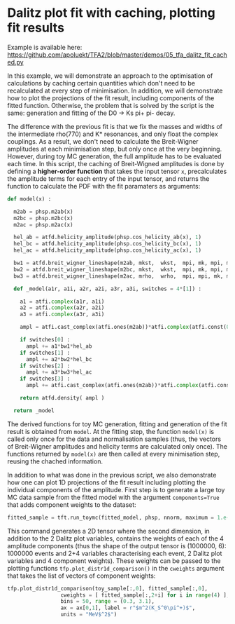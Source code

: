 # Dalitz plot fit with caching, plotting fit results

Example is available here: https://github.com/apoluekt/TFA2/blob/master/demos/05_tfa_dalitz_fit_cached.py

In this example, we will demonstrate an approach to the optimisation of calculations by caching certain quantities which don't need to be recalculated at every step of minimisation. In addition, we will demonstrate how to plot the projections of the fit result, including components of the fitted function. Otherwise, the problem that is solved by the script is the same: generation and fitting of the D0 -> Ks pi+ pi- decay. 

The difference with the previous fit is that we fix the masses and widths of the intermediate rho(770) and K* resonances, and only float the complex couplings. As a result, we don't need to calculate the Breit-Wigner amplitudes at each minimisation step, but only once at the very beginning. However, during toy MC generation, the full amplitude has to be evaluated each time. In this script, the caching of Breit-Wigned amplitudes is done by defining a __higher-order function__ that takes the input tensor `x`, precalculates the amplitude terms for each entry of the input tensor, and returns the function to calculate the PDF with the fit paramaters as arguments: 

```python
def model(x) : 

  m2ab = phsp.m2ab(x)
  m2bc = phsp.m2bc(x)
  m2ac = phsp.m2ac(x)

  hel_ab = atfd.helicity_amplitude(phsp.cos_helicity_ab(x), 1)
  hel_bc = atfd.helicity_amplitude(phsp.cos_helicity_bc(x), 1)
  hel_ac = atfd.helicity_amplitude(phsp.cos_helicity_ac(x), 1)

  bw1 = atfd.breit_wigner_lineshape(m2ab, mkst,  wkst,  mpi, mk, mpi, md, dr, dd, 1, 1)
  bw2 = atfd.breit_wigner_lineshape(m2bc, mkst,  wkst,  mpi, mk, mpi, md, dr, dd, 1, 1)
  bw3 = atfd.breit_wigner_lineshape(m2ac, mrho,  wrho,  mpi, mpi, mk, md, dr, dd, 1, 1)

  def _model(a1r, a1i, a2r, a2i, a3r, a3i, switches = 4*[1]) : 

    a1 = atfi.complex(a1r, a1i)
    a2 = atfi.complex(a2r, a2i)
    a3 = atfi.complex(a3r, a3i)

    ampl = atfi.cast_complex(atfi.ones(m2ab))*atfi.complex(atfi.const(0.), atfi.const(0.))

    if switches[0] : 
      ampl += a1*bw1*hel_ab
    if switches[1] : 
      ampl += a2*bw2*hel_bc
    if switches[2] : 
      ampl += a3*bw3*hel_ac
    if switches[3] : 
      ampl += atfi.cast_complex(atfi.ones(m2ab))*atfi.complex(atfi.const(5.), atfi.const(0.))

    return atfd.density( ampl )

  return _model
```

The derived functions for toy MC generation, fitting and generation of the fit result is obtained from `model`. At the fitting step, the function `model(x)` is called only once for the data and normalisation samples (thus, the vectors of Breit-Wigner amplitudes and helicity terms are calculated only once). The functions returned by `model(x)` are then called at every minimisation step, reusing the chached information. 

In addition to what was done in the previous script, we also demonstrate how one can plot 1D projections of the fit result including plotting the individual components of the amplitude. First step is to generate a large toy MC data sample from the fitted model with the argument `components=True` that adds component weights to the dataset: 
```python
fitted_sample = tft.run_toymc(fitted_model, phsp, nnorm, maximum = 1.e-20, chunk = 1000000, components = True)
```
This command generates a 2D tensor where the second dimension, in addition to the 2 Dalitz plot variables, contains the weights of each of the 4 amplitude components (thus the shape of the output tensor is (1000000, 6): 1000000 events and 2+4 variables characterising each event, 2 Dalitz plot variables and 4 component weights). These weights can be passed to the plotting functions `tfp.plot_distr1d_comparison()` in the `cweights` argument that takes the list of vectors of component weights: 
```python
tfp.plot_distr1d_comparison(toy_sample[:,0], fitted_sample[:,0], 
                 cweights = [ fitted_sample[:,2+i] for i in range(4) ], 
                 bins = 50, range = (0.3, 3.1), 
                 ax = ax[0,1], label = r"$m^2(K_S^0\pi^+)$", 
                 units = "MeV$^2$")
```
